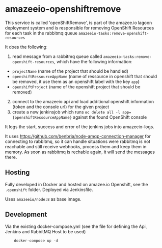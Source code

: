 # amazeeio-openshiftremove

This service is called 'openShiftRemove', is part of the amazee.io lagoon deployment system and is responsible for removing OpenShift Resources for each task in the rabbitmq queue `amazeeio-tasks:remove-openshift-resources`

It does the following:
1. read message from a rabbitmq queue called `amazeeio-tasks:remove-openshift-resources`, which have the following information:

- `projectName` (name of the project that should be handled)
- `openshiftRessourceAppName` (name of ressource in openshift that should be removed, it use them as an openshift label with the key `app`)
- `openshiftProject` (name of the openshift project that should be removed)

2. connect to the amazeeio api and load additional openshift information (token and the console url) for the given project
3. create a new jenkinsjob which runs `oc delete all -l app={openshiftRessourceAppName}` against the found OpenShift console

It logs the start, success and error of the jenkins jobs into amazeeio-logs.

It uses https://github.com/benbria/node-amqp-connection-manager for connecting to rabbitmq, so it can handle situations were rabbitmq is not reachable and still receive webhooks, process them and keep them in memory. As soon as rabbitmq is rechable again, it will send the messages there.

## Hosting

Fully developed in Docker and hosted on amazee.io Openshift, see the `.openshift` folder. Deployed via Jenkinsfile.

Uses `amazeeio/node:8` as base image.

## Development

Via the existing docker-compose.yml (see the file for defining the Api, Jenkins and RabbitMQ Host to be used)

        docker-compose up -d
